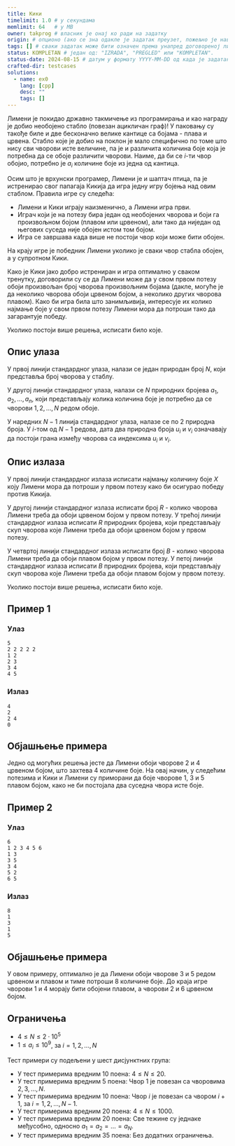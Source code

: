 ```yaml
---
title: Кики
timelimit: 1.0 # у секундама
memlimit: 64   # y MB
owner: takprog # власник је онај ко ради на задатку
origin: # опционо (ако се зна одакле је задатак преузет, пожељно је навести извор)
tags: [] # сваки задатак може бити означен према унапред договореној листи ознака
status: KOMPLETAN # један од: "IZRADA", "PREGLED" или "KOMPLETAN".
status-date: 2024-08-15 # датум у формату YYYY-MM-DD од када је задатак у наведеном статусу
crafted-dir: testcases
solutions:
  - name: ex0
    lang: [cpp]
    desc: ""
    tags: []
---
```


Лимени је покидао државно такмичење из програмирања и као награду је добио необојено стабло (повезан ацикличан граф)! У паковању су такође биле и две бесконачно велике кантице са бојама - плава и црвена. Стабло које је добио на поклон је мало специфично по томе што нису сви чворови исте величине, па је и различита количина боје која је потребна да се обоје различити чворови. Наиме, да би се $i$-ти чвор обојио, потребно је $a_i$ количине боје из једна од кантица.

Осим што је врхунски програмер, Лимени је и шаптач птица, па је истренирао свог папагаја Кикија да игра једну игру бојења над овим стаблом. Правила игре су следећа:

* Лимени и Кики играју наизменично, а Лимени игра први.
* Играч који је на потезу бира један од необојених чворова и боји га произвољном бојом (плавом или црвеном), али тако да ниједан од његових суседа није обојен истом том бојом.
* Игра се завршава када више не постоји чвор који може бити обојен.

На крају игре је победник Лимени уколико је сваки чвор стабла обојен, а у супротном Кики.

Како је Кики јако добро истрениран и игра оптимално у сваком тренутку, договорили су се да Лимени може да у свом првом потезу обоји произвољан број чворова произвољним бојама (дакле, могуће је да неколико чворова обоји црвеном бојом, а неколико других чворова плавом). Како би игра била што занимљивија, интересује их колико најмање боје у свом првом потезу Лимени мора да потроши тако да загарантује победу.

Уколико постоји више решења, исписати било које.

## Опис улаза

У првој линији стандардног улаза, налази се један природан број $N$, који представља број чворова у стаблу.

У другој линији стандардног улаза, налази се $N$ природних бројева $a_1, a_2, \ldots, a_n$, који представљају колика количина боје је потребно да се чворови $1, 2, \ldots, N$ редом обоје.

У наредних $N-1$ линија стандардног улаза, налазе се по $2$ природна броја. У $i$-том од $N-1$ редова, дата два природна броја $u_i$ и $v_i$ означавају да постоји грана између чворова са индексима $u_i$ и $v_i$. 

## Опис излаза

У првој линији стандардног излаза исписати најмању количину боје $X$ коју Лимени мора да потроши у првом потезу како би осигурао победу против Кикија.

У другој линији стандардног излаза исписати број $R$ - колико чворова Лимени треба да обоји црвеном бојом у првом потезу.
У трећој линији стандардног излаза исписати $R$ природних бројева, који представљају скуп чворова које Лимени треба да обоји црвеном бојом у првом потезу.

У четвртој линији стандардног излаза исписати број $B$ - колико чворова Лимени треба да обоји плавом бојом у првом потезу.
У петој линији стандардног излаза исписати $B$ природних бројева, који представљају скуп чворова које Лимени треба да обоји плавом бојом у првом потезу.

Уколико постоји више решења, исписати било које.

## Пример 1


### Улаз


```
5
2 2 2 2 2
1 2
2 3
3 4
4 5
```



### Излаз


```
4
2
2 4
0
```

## Објашњење примера

Једно од могућих решења јесте да Лимени обоји чворове $2$ и $4$ црвеном бојом, што захтева $4$ количине боје. На овај начин, у следећим потезима и Кики и Лимени су приморани да боје чворове $1$, $3$ и $5$ плавом бојом, како не би постојала два суседна чвора исте боје. 

## Пример 2


### Улаз


```
6
1 2 3 4 5 6
1 3
3 5
3 4
5 2
6 5
```



### Излаз


```
8
1
3
1
5
```

## Објашњење примера

У овом примеру, оптимално је да Лимени обоји чворове $3$ и $5$ редом црвеном и плавом и тиме потроши $8$ количине боје. До краја игре чворови $1$ и $4$ морају бити обојени плавом, а чворови $2$ и $6$ црвеном бојом.


## Ограничења


* $4 \leq N  \leq 2\cdot 10^5$
* $1 \leq a_i \leq 10^9$, за $i = 1, 2, \ldots, N$

Тест примери су подељени у шест дисјунктних група:

* У тест примерима вредним 10 поена: $4 \leq N \leq 20$.
* У тест примерима вредним 5 поена: Чвор $1$ је повезан са чворовима $2, 3, \ldots, N$.
* У тест примерима вредним 10 поена: Чвор $i$ је повезан са чвором $i+1$, за $i=1,2,\ldots,N-1$.
* У тест примерима вредним 20 поена: $4 \leq N \leq 1000$.
* У тест примерима вредним 20 поена: Све тежине су једнаке међусобно, односно $a_1 = a_2 = \ldots = a_N$.
* У тест примерима вредним 35 поена: Без додатних ограничења.
